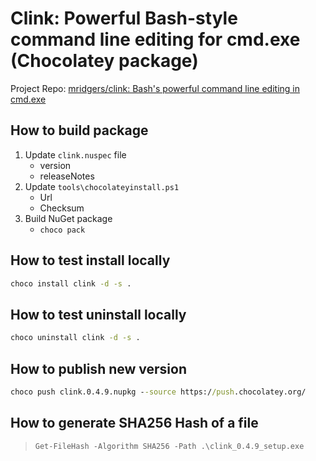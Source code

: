 ﻿# Clink: Powerful Bash-style command line editing for cmd.exe (Chocolatey package)

Project Repo: [mridgers/clink: Bash's powerful command line editing in cmd.exe](https://github.com/mridgers/clink)

## How to build package

1. Update `clink.nuspec` file
    * version
    * releaseNotes
2. Update `tools\chocolateyinstall.ps1`
    * Url
    * Checksum
3. Build NuGet package
    * `choco pack`

## How to test install locally

```cmd
choco install clink -d -s .
```

## How to test uninstall locally

```cmd
choco uninstall clink -d -s .
```

## How to publish new version

```cmd
choco push clink.0.4.9.nupkg --source https://push.chocolatey.org/
```

## How to generate SHA256 Hash of a file

> `Get-FileHash -Algorithm SHA256 -Path .\clink_0.4.9_setup.exe`
